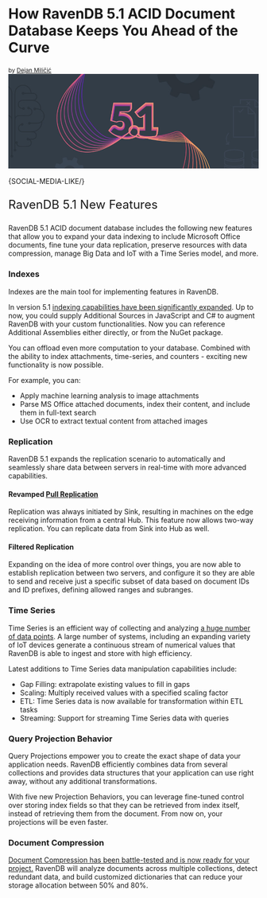 <h1>How RavenDB 5.1 ACID Document Database Keeps You Ahead of the Curve</h1>
<small>by <a href="mailto:dejan@ravendb.net">Dejan Miličić</a></small>

<div class="article-img figure text-center">
  <img src="images/how-ravendb-keeps-you-ahead-of-the-curve.jpg" alt="Fine tune your data replication, preserve resources with data compression, manage Big Data and IoT with a Time Series model." class="img-responsive img-thumbnail">
</div>

{SOCIAL-MEDIA-LIKE/}

<p class="lead margin-top-sm" style="font-size: 24px;">RavenDB 5.1 New Features</p>

RavenDB 5.1 ACID document database includes the following new features that allow you to expand your data indexing to include Microsoft Office documents, fine tune your data replication, preserve resources with data compression, manage Big Data and IoT with a Time Series model, and more.

### Indexes

Indexes are the main tool for implementing features in RavenDB.

In version 5.1 [indexing capabilities have been significantly expanded](https://ravendb.net/why-ravendb/whats-new). Up to now, you could supply Additional Sources in JavaScript and C# to augment RavenDB with your custom functionalities. Now you can reference Additional Assemblies either directly, or from the NuGet package.

You can offload even more computation to your database. Combined with the ability to index attachments, time-series, and counters - exciting new functionality is now possible.

For example, you can:

- Apply machine learning analysis to image attachments
- Parse MS Office attached documents, index their content, and include them in full-text search
- Use OCR to extract textual content from attached images

### Replication

RavenDB 5.1 expands the replication scenario to automatically and seamlessly share data between servers in real-time with more advanced capabilities.

#### Revamped [Pull Replication](https://ravendb.net/docs/article-page/5.0/csharp/server/ongoing-tasks/pull-replication)

Replication was always initiated by Sink, resulting in machines on the edge receiving information from a central Hub. This feature now allows two-way replication. You can replicate data from Sink into Hub as well.

#### Filtered Replication

Expanding on the idea of more control over things, you are now able to establish replication between two servers, and configure it so they are able to send and receive just a specific subset of data based on document IDs and ID prefixes, defining allowed ranges and subranges.

### Time Series

Time Series is an efficient way of collecting and analyzing [a huge number of data points](https://ravendb.net/docs/article-page/5.1/csharp/document-extensions/timeseries/overview). A large number of systems, including an expanding variety of IoT devices generate a continuous stream of numerical values that RavenDB is able to ingest and store with high efficiency.

Latest additions to Time Series data manipulation capabilities include:

- Gap Filling: extrapolate existing values to fill in gaps
- Scaling: Multiply received values with a specified scaling factor
- ETL: Time Series data is now available for transformation within ETL tasks
- Streaming: Support for streaming Time Series data with queries

### Query Projection Behavior

Query Projections empower you to create the exact shape of data your application needs. RavenDB efficiently combines data from several collections and provides data structures that your application can use right away, without any additional transformations.

With five new Projection Behaviors, you can leverage fine-tuned control over storing index fields so that they can be retrieved from index itself, instead of retrieving them from the document. From now on, your projections will be even faster.

### Document Compression

[Document Compression has been battle-tested and is now ready for your project.](https://ravendb.net/why-ravendb/ravendb-5-features#documentsCompression) RavenDB will analyze documents across multiple collections, detect redundant data, and build customized dictionaries that can reduce your storage allocation between 50% and 80%.